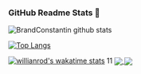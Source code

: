 ### GitHub Readme Stats 👋

<!--
**BrandConstantin/BrandConstantin** is a ✨ _special_ ✨ repository because its `README.md` (this file) appears on your GitHub profile.
Here are some ideas to get you started:
- 🔭 I’m currently working on ...
- 🌱 I’m currently learning ...
- 👯 I’m looking to collaborate on ...
- 🤔 I’m looking for help with ...
- 💬 Ask me about ...
- 📫 How to reach me: ...
- 😄 Pronouns: ...
- ⚡ Fun fact: ...
-->

![BrandConstantin github stats](https://github-readme-stats.vercel.app/api?username=BrandConstantin&show_icons=true&theme=gruvbox)

[![Top Langs](https://github-readme-stats.vercel.app/api/top-langs/?username=BrandConstantin&langs_count=8)](https://github.com/BrandConstantin/github-readme-stats)

[![willianrod's wakatime stats](https://github-readme-stats.vercel.app/api/wakatime?username=willianrod)](https://github.com/BrandConstantin/github-readme-stats)
11
<a href="https://github.com/anuraghazra/github-readme-stats">
  <img align="center" src="https://github-readme-stats.vercel.app/api/pin/?username=anuraghazra&repo=github-readme-stats" />
</a>
<a href="https://github.com/anuraghazra/convoychat">
  <img align="center" src="https://github-readme-stats.vercel.app/api/pin/?username=anuraghazra&repo=convoychat" />
</a>
